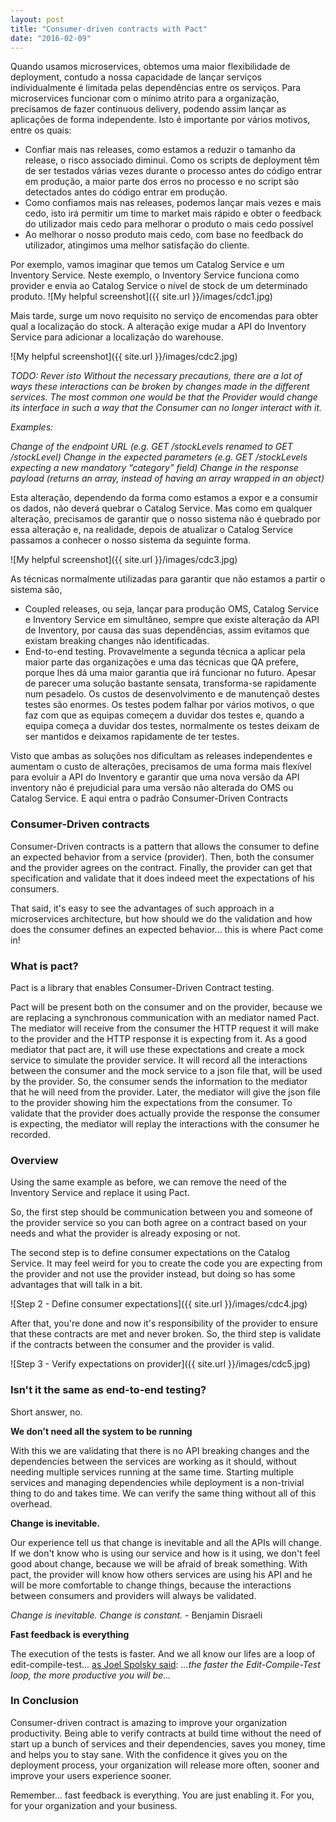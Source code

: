 ```yaml
---
layout: post
title: "Consumer-driven contracts with Pact"
date: "2016-02-09"
---
```


Quando usamos microservices, obtemos uma maior flexibilidade de deployment, contudo a nossa capacidade de lançar serviços individualmente é limitada pelas dependências entre os serviços. Para microservices funcionar com o mínimo atrito para a organização, precisamos de fazer continuous delivery, podendo assim lançar as aplicações de forma independente. Isto é importante por vários motivos, entre os quais:

- Confiar mais nas releases, como estamos a reduzir o tamanho da release, o risco associado diminui. Como os scripts de deployment têm de ser testados várias vezes durante o processo antes do código entrar em produção, a maior parte dos erros no processo e no script são detectados antes do código entrar em produção.
- Como confiamos mais nas releases, podemos lançar mais vezes e mais cedo, isto irá permitir um time to market mais rápido e obter o feedback do utilizador mais cedo para melhorar o produto o mais cedo possível
- Ao melhorar o nosso produto mais cedo, com base no feedback do utilizador, atingimos uma melhor satisfação do cliente.

Por exemplo, vamos imaginar que temos um Catalog Service e um Inventory Service. Neste exemplo, o Inventory Service funciona como provider e envia ao Catalog Service o nível de stock de um determinado produto.
![My helpful screenshot]({{ site.url }}/images/cdc1.jpg)

Mais tarde, surge um novo requisito no serviço de encomendas para obter qual a localização do stock. A alteração exige mudar a API do Inventory Service para adicionar a localização do warehouse.

![My helpful screenshot]({{ site.url }}/images/cdc2.jpg)

<i>
TODO: Rever isto
Without the necessary precautions, there are a lot of ways these interactions can be broken by changes made in the different services. The most common one would be that the Provider would change its interface in such a way that the Consumer can no longer interact with it.

Examples:

Change of the endpoint URL (e.g. GET /stockLevels renamed to GET /stockLevel)
Change in the expected parameters (e.g. GET /stockLevels expecting a new mandatory “category” field)
Change in the response payload (returns an array, instead of having an array wrapped in an object)</i>

Esta alteração, dependendo da forma como estamos a expor e a consumir os dados, não deverá quebrar o Catalog Service. Mas como em qualquer alteração, precisamos de garantir que o nosso sistema não é quebrado por essa alteração e, na realidade, depois de atualizar o Catalog Service passamos a conhecer o nosso sistema da seguinte forma.

![My helpful screenshot]({{ site.url }}/images/cdc3.jpg)

As técnicas normalmente utilizadas para garantir que não estamos a partir o sistema são,

- Coupled releases, ou seja, lançar para produção OMS, Catalog Service e Inventory Service em simultâneo, sempre que existe alteração da API de Inventory, por causa das suas dependências, assim evitamos que existam breaking changes não identificadas.
- End-to-end testing. Provavelmente a segunda técnica a aplicar pela maior parte das organizações e uma das técnicas que QA prefere, porque lhes dá uma maior garantia que irá funcionar no futuro. Apesar de parecer uma solução bastante sensata, transforma-se rapidamente num pesadelo. Os custos de desenvolvimento e de manutençaõ destes testes são enormes. Os testes podem falhar por vários motivos, o que faz com que as equipas começem a duvidar dos testes e, quando a equipa começa a duvidar dos testes, normalmente os testes deixam de ser mantidos e deixamos rapidamente de ter testes.

Visto que ambas as soluções nos dificultam as releases independentes e aumentam o custo de alterações, precisamos de uma forma mais flexível para evoluir a API do Inventory e garantir que uma nova versão da API inventory não é prejudicial para uma versão não alterada do OMS ou Catalog Service. E aqui entra o padrão Consumer-Driven Contracts

<h3>Consumer-Driven contracts</h3>

Consumer-Driven contracts is a pattern that allows the consumer to define an expected behavior from a service (provider). Then, both the consumer and the provider agrees on the contract. Finally, the provider can get that specification and validate that it does indeed meet the expectations of his consumers.

That said, it's easy to see the advantages of such approach in a microservices architecture, but how should we do the validation and how does the consumer defines an expected behavior... this is where Pact come in!

<h3>What is pact? </h3>

Pact is a library that enables Consumer-Driven Contract testing.

Pact will be present both on the consumer and on the provider, because we are replacing a synchronous communication with an mediator named Pact. The mediator will receive from the consumer the HTTP request it will make to the provider and the HTTP response it is expecting from it. As a good mediator that pact are, it will use these expectations and create a mock service to simulate the provider service. It will record all the interactions between the consumer and the mock service to a json file that, will be used by the provider. So, the consumer sends the information to the mediator that he will need from the provider. Later, the mediator will give the json file to the provider showing him the expectations from the consumer. To validate that the provider does actually provide the response the consumer is expecting, the mediator will replay the interactions with the consumer he recorded.

<h3>Overview</h3>

Using the same example as before, we can remove the need of the Inventory Service and replace it using Pact.

So, the first step should be communication between you and someone of the provider service so you can both agree on a contract based on your needs and what the provider is already exposing or not.

The second step is to define consumer expectations on the Catalog Service. It may feel weird for you to create the code you are expecting from the provider and not use the provider instead, but doing so has some advantages that will talk in a bit.

![Step 2 - Define consumer expectations]({{ site.url }}/images/cdc4.jpg)

After that, you're done and now it's responsibility of the provider to ensure that these contracts are met and never broken.
So, the third step is validate if the contracts between the consumer and the provider is valid.

![Step 3 - Verify expectations on provider]({{ site.url }}/images/cdc5.jpg)

<h3>Isn't it the same as end-to-end testing?</h3>

Short answer, no.

<b>We don't need all the system to be running</b>

With this we are validating that there is no API breaking changes and the dependencies between the services are working as it should, without needing multiple services running at the same time. Starting multiple services and managing dependencies while deployment is a non-trivial thing to do and takes time. We can verify the same thing without all of this overhead.

<b>Change is inevitable.</b>

Our experience tell us that change is inevitable and all the APIs will change. If we don't know who is using our service and how is it using, we don't feel good about change, because we will be afraid of break something. With pact, the provider will know how others services are using his API and he will be more comfortable to change things, because the interactions between consumers and providers will always be validated.

<i>Change is inevitable. Change is constant.</i> - Benjamin Disraeli

<b>Fast feedback is everything</b>

The execution of the tests is faster. And we all know our lifes are a loop of edit-compile-test... <a href="http://www.joelonsoftware.com/articles/fog0000000023.html">as Joel Spolsky said</a>: <i>...the faster the Edit-Compile-Test loop, the more productive you will be...</i>

<h3>In Conclusion</h3>

Consumer-driven contract is amazing to improve your organization productivity. Being able to verify contracts at build time without the need of start up a bunch of services and their dependencies, saves you money, time and helps you to stay sane. With the confidence it gives you on the deployment process, your organization will release more often, sooner and improve your users experience sooner.

Remember... fast feedback is everything. You are just enabling it. For you, for your organization and your business.

